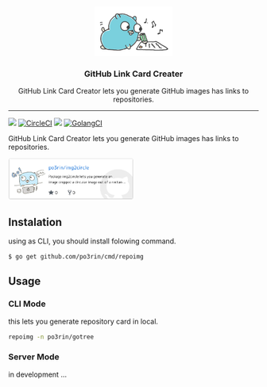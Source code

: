 <p align="center">
  <img alt="GoReleaser Logo" src="src/gopher.jpg" height="100"/>
  <h3 align="center">GitHub Link Card Creater</h3>
  <p align="center">GitHub Link Card Creator lets you generate GitHub images has links to repositories.</p>
</p>

---

<img src="https://img.shields.io/badge/go-v1.11-blue.svg"/> [![CircleCI](https://circleci.com/gh/po3rin/github_link_creator.svg?style=shield)](https://circleci.com/gh/po3rin/github_link_creator) <a href="https://codeclimate.com/github/po3rin/github_link_creator/maintainability"><img src="https://api.codeclimate.com/v1/badges/174111b317186d299133/maintainability" /></a> [![GolangCI](https://golangci.com/badges/github.com/po3rin/github_link_creator.svg)](https://golangci.com)

GitHub Link Card Creator lets you generate GitHub images has links to repositories.

<a href="https://github.com/po3rin/img2circle"><img src="example.png" width="50%"/></a>

## Instalation

using as CLI, you should install folowing command.

```bash
$ go get github.com/po3rin/cmd/repoimg
```

## Usage

### CLI Mode

this lets you generate repository card in local.

```bash
repoimg -n po3rin/gotree
```

### Server Mode

in development ...
